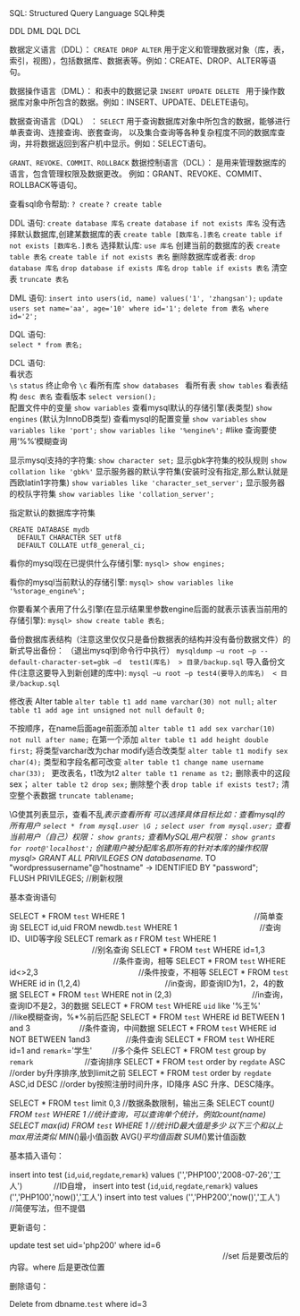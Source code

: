 SQL: Structured Query Language
SQL种类

DDL DML DQL DCL

数据定义语言（DDL）： 
`CREATE DROP ALTER`
用于定义和管理数据对象（库，表，索引，视图），包括数据库、数据表等。例如：CREATE、DROP、ALTER等语句。 

数据操作语言（DML）： 和表中的数据记录
`INSERT UPDATE DELETE `
用于操作数据库对象中所包含的数据。例如：INSERT、UPDATE、DELETE语句。

数据查询语言（DQL） ：
`SELECT`
用于查询数据库对象中所包含的数据，能够进行单表查询、连接查询、嵌套查询，
以及集合查询等各种复杂程度不同的数据库查询，并将数据返回到客户机中显示。例如：SELECT语句。 

`GRANT、REVOKE、COMMIT、ROLLBACK`
数据控制语言（DCL）：
是用来管理数据库的语言，包含管理权限及数据更改。
例如：GRANT、REVOKE、COMMIT、ROLLBACK等语句。


查看sql命令帮助:
`? create`
`? create table`

DDL 语句:
`create database 库名`
`create database if not exists 库名`
没有选择默认数据库,创建某数据库的表
`create table [数库名.]表名`
`create table if not exists [数库名.]表名`
选择默认库:
`use 库名`
创建当前的数据库的表
`create table 表名`
`create table if not exists 表名`
删除数据库或者表:
`drop database 库名`
`drop database if exists 库名`
`drop table if exists 表名`
清空表
`truncate 表名`

DML 语句:
`insert into users(id, name) values('1', 'zhangsan');`
`update users set name='aa', age='10' where id='1';`
`delete from 表名 where id='2';`

DQL 语句:     
`select * from 表名;`

DCL 语句:    
看状态     
`\s` `status`
终止命令
`\c`
看所有库
`show databases `
看所有表
`show tables`
看表结构
`desc 表名`
查看版本
`select version();`       
配置文件中的变量
`show variables`
查看mysql默认的存储引擎(表类型)
`show engines` (默认为InnoDB类型)
查看mysql的配置变量
`show variables`
`show variables like 'port';`
`show variables like '%engine%';` #like 查询要使用‘%%’模糊查询


显示mysql支持的字符集:
`show character set;`
显示gbk字符集的校队规则
`show collation like 'gbk%'` 
显示服务器的默认字符集(安装时没有指定,那么默认就是西欧latin1字符集)
`show variables like 'character_set_server';`
显示服务器的校队字符集
`show variables like 'collation_server';`

指定默认的数据库字符集
```
CREATE DATABASE mydb
  DEFAULT CHARACTER SET utf8
  DEFAULT COLLATE utf8_general_ci;
```

看你的mysql现在已提供什么存储引擎:
`mysql> show engines;`

看你的mysql当前默认的存储引擎:
`mysql> show variables like '%storage_engine%';`

你要看某个表用了什么引擎(在显示结果里参数engine后面的就表示该表当前用的存储引擎):
`mysql> show create table 表名;`

备份数据库表结构（注意这里仅仅只是备份数据表的结构并没有备份数据文件）的新式导出备份：
（退出mysql到命令行中执行）
`mysqldump –u root –p --default-character-set=gbk –d  test1(库名)  > 目录/backup.sql`
导入备份文件(注意这要导入到新创建的库中):
`mysql –u root –p test4(要导入的库名)  < 目录/backup.sql`

修改表
Alter table 
`alter table t1 add name varchar(30) not null;`
`alter table t1 add age int unsigned not null default 0;`

不按顺序，在name后面age前面添加
`alter table t1 add sex varchar(10) not null after name;`
在第一个添加
`alter table t1 add height double first;`
将类型varchar改为char modify适合改类型
`alter table t1 modify sex char(4);`
类型和字段名都可改变
`alter table t1 change name username char(33); `
更改表名，t1改为t2
`alter table t1 rename as t2;`
删除表中的这段sex；
`alter table t2 drop sex;`
删除整个表
`drop table if exists test7;`
清空整个表数据
`truncate tablename;`

\G使其列表显示，查看不乱*表示查看所有 可以选择具体目标比如：查看mysql的所有用户
`select * from mysql.user \G ;`
`select user from mysql.user;`
查看当前用户（自己）权限：
`show grants;`
查看MySQL用户权限：
`show grants for root@'localhost';`
创建用户被分配库名即所有的针对本库的操作权限
mysql> GRANT ALL PRIVILEGES ON databasename.* TO "wordpressusername"@"hostname"
    -> IDENTIFIED BY "password";    
FLUSH PRIVILEGES;       //刷新权限  


基本查询语句

SELECT * FROM `test` WHERE 1 　　　　　　　　　　　　 　　　　//简单查询
SELECT id,uid FROM newdb.`test` WHERE 1 　　　　　　 　　　　//查询ID、UID等字段
SELECT remark as r FROM `test` WHERE 1 　　　　　　　　 　　 //别名查询
SELECT * FROM `test` WHERE id=1,3 　　　　　　　　　　　 　　//条件查询，相等
SELECT * FROM `test` WHERE id<>2,3 　　　　　　　　　　 　　 //条件按查，不相等
SELECT * FROM `test` WHERE id in (1,2,4) 　　　　　　　　　 　 //in查询，即查询ID为1，2，4的数据
SELECT * FROM `test` WHERE not in (2,3)　　　　　　　　　　    //in查询，查询ID不是2，3的数据
SELECT * FROM `test` WHERE `uid` like '%王%'　　　　　　　　 //like模糊查询，%*%前后匹配
SELECT * FROM `test` WHERE id BETWEEN 1 and 3　　　　　　  //条件查询，中间数据
SELECT * FROM `test` WHERE id NOT BETWEEN 1and3 　　　　 //条件查询
SELECT * FROM `test` WHERE id=1 and `remark`='学生' 　　     //多个条件
SELECT * FROM `test` group by `remark`        　　　　　　        //查询排序
SELECT * FROM `test` order by `regdate` ASC                         //order by升序排序,放到limit之前
SELECT * FROM `test` order by `regdate` ASC,id DESC            //order by按照注册时间升序，ID降序
ASC 升序、DESC降序。

SELECT * FROM `test` limit 0,3                                               //数据条数限制，输出三条
SELECT count(*) FROM `test` WHERE 1                                  //统计查询，可以查询单个统计，例如count(name)
SELECT max(id) FROM `test` WHERE 1                                   //统计ID最大值是多少
以下三个和以上max用法类似
MIN(*)最小值函数
AVG(*)平均值函数
SUM(*)累计值函数

基本插入语句：

insert into test (`id`,`uid`,`regdate`,`remark`) values ('','PHP100','2008-07-26','工人')　　　　//ID自增，
insert into test (`id`,`uid`,`regdate`,`remark`) values ('','PHP100','now()','工人')
insert into test values ('','PHP200','now()','工人')　　　　　　　　　　　　　　　　　　　　　　　　 //简便写法，但不提倡

更新语句：

update test set uid='php200' where id=6 　　　　　　　　　　　　　　　　　　　　　　　　　　　 //set 后是要改后的内容。where 后是更改位置

删除语句：

Delete from dbname.`test` where id=3







